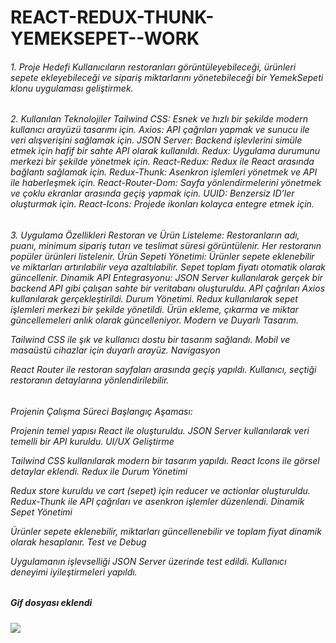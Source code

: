 # REACT-REDUX-THUNK-YEMEKSEPET--WORK

<h6>
1. Proje Hedefi
Kullanıcıların restoranları görüntüleyebileceği, ürünleri sepete ekleyebileceği ve sipariş miktarlarını yönetebileceği bir YemekSepeti klonu uygulaması geliştirmek.
</h6>
<h6>
2. Kullanılan Teknolojiler
   Tailwind CSS: Esnek ve hızlı bir şekilde modern kullanıcı arayüzü tasarımı için.
   Axios: API çağrıları yapmak ve sunucu ile veri alışverişini sağlamak için.
   JSON Server: Backend işlevlerini simüle etmek için hafif bir sahte API olarak kullanıldı.
   Redux: Uygulama durumunu merkezi bir şekilde yönetmek için.
   React-Redux: Redux ile React arasında bağlantı sağlamak için.
   Redux-Thunk: Asenkron işlemleri yönetmek ve API ile haberleşmek için.
   React-Router-Dom: Sayfa yönlendirmelerini yönetmek ve çoklu ekranlar arasında geçiş yapmak için.
   UUID: Benzersiz ID’ler oluşturmak için.
   React-Icons: Projede ikonları kolayca entegre etmek için.
</h6>
<h6>
3. Uygulama Özellikleri
Restoran ve Ürün Listeleme:
Restoranların adı, puanı, minimum sipariş tutarı ve teslimat süresi görüntülenir.
Her restoranın popüler ürünleri listelenir.
Ürün Sepeti Yönetimi:
Ürünler sepete eklenebilir ve miktarları artırılabilir veya azaltılabilir.
Sepet toplam fiyatı otomatik olarak güncellenir.
Dinamik API Entegrasyonu:
JSON Server kullanılarak gerçek bir backend API gibi çalışan sahte bir veritabanı oluşturuldu.
API çağrıları Axios kullanılarak gerçekleştirildi.
Durum Yönetimi.
Redux kullanılarak sepet işlemleri merkezi bir şekilde yönetildi.
Ürün ekleme, çıkarma ve miktar güncellemeleri anlık olarak güncelleniyor.
Modern ve Duyarlı Tasarım.

Tailwind CSS ile şık ve kullanıcı dostu bir tasarım sağlandı.
Mobil ve masaüstü cihazlar için duyarlı arayüz.
Navigasyon

React Router ile restoran sayfaları arasında geçiş yapıldı.
Kullanıcı, seçtiği restoranın detaylarına yönlendirilebilir.

</h6>

<h6>
 Projenin Çalışma Süreci
Başlangıç Aşaması:

Projenin temel yapısı React ile oluşturuldu.
JSON Server kullanılarak veri temelli bir API kuruldu.
UI/UX Geliştirme

Tailwind CSS kullanılarak modern bir tasarım yapıldı.
React Icons ile görsel detaylar eklendi.
Redux ile Durum Yönetimi

Redux store kuruldu ve cart (sepet) için reducer ve actionlar oluşturuldu.
Redux-Thunk ile API çağrıları ve asenkron işlemler düzenlendi.
Dinamik Sepet Yönetimi

Ürünler sepete eklenebilir, miktarları güncellenebilir ve toplam fiyat dinamik olarak hesaplanır.
Test ve Debug

Uygulamanın işlevselliği JSON Server üzerinde test edildi.
Kullanıcı deneyimi iyileştirmeleri yapıldı.</h6>

<h5>Gif dosyası eklendi</h5>

![](tanıtım.gif)
